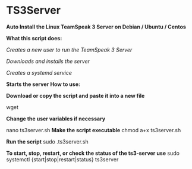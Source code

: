 # TS3Server
**Auto Install the Linux TeamSpeak 3 Server on Debian / Ubuntu / Centos**

**What this script does:**

*Creates a new user to run the TeamSpeak 3 Server*

*Downloads and installs the server*

*Creates a systemd service*

**Starts the server**
**How to use:**

**Download or copy the script and paste it into a new file**

wget 

**Change the user variables if necessary**

nano ts3server.sh
**Make the script executable**
chmod a+x ts3server.sh

**Run the script**
sudo .ts3server.sh

**To start, stop, restart, or check the status of the ts3-server use**
sudo systemctl {start|stop|restart|status} ts3server 
